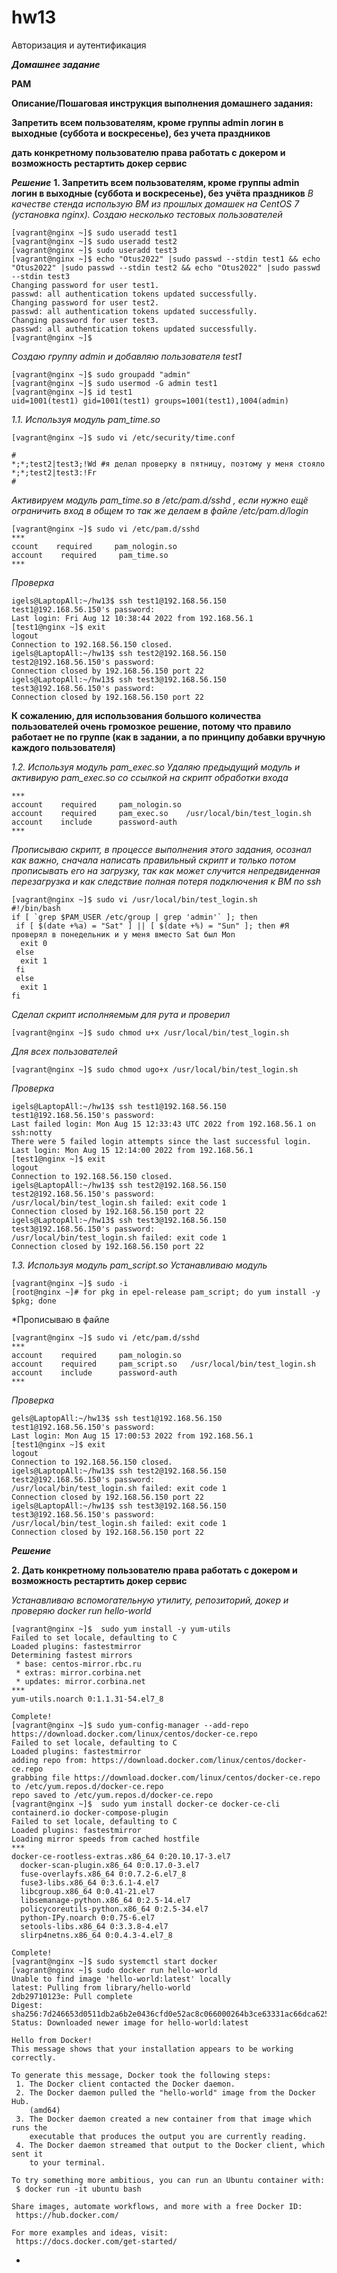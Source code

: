 # hw13
Авторизация и аутентификация

***Домашнее задание***

**PAM**

**Описание/Пошаговая инструкция выполнения домашнего задания:**

**Запретить всем пользователям, кроме группы admin логин в выходные (суббота и воскресенье), без учета праздников**

**дать конкретному пользователю права работать с докером и возможность рестартить докер сервис**

***Решение***
**1. Запретить всем пользователям, кроме группы admin логин в выходные (суббота и воскресенье), без учёта праздников**
*В качестве стенда использую ВМ из прошлых домашек на CentOS 7 (установка nginx).*
*Создаю несколько тестовых пользователей*
```
[vagrant@nginx ~]$ sudo useradd test1
[vagrant@nginx ~]$ sudo useradd test2
[vagrant@nginx ~]$ sudo useradd test3
[vagrant@nginx ~]$ echo "Otus2022" |sudo passwd --stdin test1 && echo "Otus2022" |sudo passwd --stdin test2 && echo "Otus2022" |sudo passwd --stdin test3   
Changing password for user test1.
passwd: all authentication tokens updated successfully.
Changing password for user test2.
passwd: all authentication tokens updated successfully.
Changing password for user test3.
passwd: all authentication tokens updated successfully.
[vagrant@nginx ~]$ 
```
*Создаю группу admin и добавляю пользователя test1*
```
[vagrant@nginx ~]$ sudo groupadd "admin"
[vagrant@nginx ~]$ sudo usermod -G admin test1
[vagrant@nginx ~]$ id test1
uid=1001(test1) gid=1001(test1) groups=1001(test1),1004(admin)
```
*1.1. Используя модуль pam_time.so*
```
[vagrant@nginx ~]$ sudo vi /etc/security/time.conf
```
```
#
*;*;test2|test3;!Wd #я делал проверку в пятницу, поэтому у меня стояло *;*;test2|test3:!Fr
#
```
*Активируем модуль pam_time.so в /etc/pam.d/sshd , если нужно ещё ограничить вход в общем то так же делаем в файле /etc/pam.d/login*
```
[vagrant@nginx ~]$ sudo vi /etc/pam.d/sshd 
***
ccount    required     pam_nologin.so
account    required     pam_time.so
***
```
*Проверка*
```
igels@LaptopAll:~/hw13$ ssh test1@192.168.56.150
test1@192.168.56.150's password: 
Last login: Fri Aug 12 10:38:44 2022 from 192.168.56.1
[test1@nginx ~]$ exit
logout
Connection to 192.168.56.150 closed.
igels@LaptopAll:~/hw13$ ssh test2@192.168.56.150
test2@192.168.56.150's password: 
Connection closed by 192.168.56.150 port 22
igels@LaptopAll:~/hw13$ ssh test3@192.168.56.150
test3@192.168.56.150's password: 
Connection closed by 192.168.56.150 port 22
```
**К сожалению, для использования большого количества пользователей очень громозкое решение, потому что правило работает не по группе (как в задании, а по принципу добавки вручную каждого пользователя)**

*1.2. Используя модуль pam_exec.so*
*Удаляю предыдущий модуль и активирую pam_exec.so со ссылкой на скрипт обработки входа*
```
***
account    required     pam_nologin.so
account    required     pam_exec.so    /usr/local/bin/test_login.sh
account    include      password-auth
***
```
*Прописываю скрипт, в процессе выполнения этого задания, осознал как важно, сначала написать правильный скрипт и только потом прописывать его на загрузку, так как может случится непредвиденная перезагрузка и как следствие полная потеря подключения к ВМ по ssh*
```
[vagrant@nginx ~]$ sudo vi /usr/local/bin/test_login.sh
#!/bin/bash
if [ `grep $PAM_USER /etc/group | grep 'admin'` ]; then
 if [ $(date +%a) = "Sat" ] || [ $(date +%) = "Sun" ]; then #Я проверял в понедельник и у меня вместо Sat был Mon
  exit 0
 else
  exit 1
 fi
 else
  exit 1
fi
```
*Сделал скрипт исполняемым для рута и проверил*
```
[vagrant@nginx ~]$ sudo chmod u+x /usr/local/bin/test_login.sh
```
*Для всех пользователей*
```
[vagrant@nginx ~]$ sudo chmod ugo+x /usr/local/bin/test_login.sh
```
*Проверка*
```
igels@LaptopAll:~/hw13$ ssh test1@192.168.56.150
test1@192.168.56.150's password: 
Last failed login: Mon Aug 15 12:33:43 UTC 2022 from 192.168.56.1 on ssh:notty
There were 5 failed login attempts since the last successful login.
Last login: Mon Aug 15 12:14:00 2022 from 192.168.56.1
[test1@nginx ~]$ exit
logout
Connection to 192.168.56.150 closed.
igels@LaptopAll:~/hw13$ ssh test2@192.168.56.150
test2@192.168.56.150's password: 
/usr/local/bin/test_login.sh failed: exit code 1
Connection closed by 192.168.56.150 port 22
igels@LaptopAll:~/hw13$ ssh test3@192.168.56.150
test3@192.168.56.150's password: 
/usr/local/bin/test_login.sh failed: exit code 1
Connection closed by 192.168.56.150 port 22
```
*1.3. Используя модуль pam_script.so*
*Устанавливаю модуль*
```
[vagrant@nginx ~]$ sudo -i
[root@nginx ~]# for pkg in epel-release pam_script; do yum install -y $pkg; done
```
*Прописываю в файле 
```
[vagrant@nginx ~]$ sudo vi /etc/pam.d/sshd 
***
account    required     pam_nologin.so
account    required     pam_script.so   /usr/local/bin/test_login.sh
account    include      password-auth
***
```
*Проверка*
```
gels@LaptopAll:~/hw13$ ssh test1@192.168.56.150
test1@192.168.56.150's password: 
Last login: Mon Aug 15 17:00:53 2022 from 192.168.56.1
[test1@nginx ~]$ exit
logout
Connection to 192.168.56.150 closed.
igels@LaptopAll:~/hw13$ ssh test2@192.168.56.150
test2@192.168.56.150's password: 
/usr/local/bin/test_login.sh failed: exit code 1
Connection closed by 192.168.56.150 port 22
igels@LaptopAll:~/hw13$ ssh test3@192.168.56.150
test3@192.168.56.150's password: 
/usr/local/bin/test_login.sh failed: exit code 1
Connection closed by 192.168.56.150 port 22
```

***Решение***

**2. Дать конкретному пользователю права работать с докером и возможность рестартить докер сервис**

*Устанавливаю вспомогательную утилиту, репозиторий, докер и проверяю docker run hello-world*
```
[vagrant@nginx ~]$  sudo yum install -y yum-utils
Failed to set locale, defaulting to C
Loaded plugins: fastestmirror
Determining fastest mirrors
 * base: centos-mirror.rbc.ru
 * extras: mirror.corbina.net
 * updates: mirror.corbina.net
***
yum-utils.noarch 0:1.1.31-54.el7_8                                            

Complete!
[vagrant@nginx ~]$ sudo yum-config-manager --add-repo https://download.docker.com/linux/centos/docker-ce.repo
Failed to set locale, defaulting to C
Loaded plugins: fastestmirror
adding repo from: https://download.docker.com/linux/centos/docker-ce.repo
grabbing file https://download.docker.com/linux/centos/docker-ce.repo to /etc/yum.repos.d/docker-ce.repo
repo saved to /etc/yum.repos.d/docker-ce.repo
[vagrant@nginx ~]$  sudo yum install docker-ce docker-ce-cli containerd.io docker-compose-plugin
Failed to set locale, defaulting to C
Loaded plugins: fastestmirror
Loading mirror speeds from cached hostfile
***
docker-ce-rootless-extras.x86_64 0:20.10.17-3.el7                             
  docker-scan-plugin.x86_64 0:0.17.0-3.el7                                      
  fuse-overlayfs.x86_64 0:0.7.2-6.el7_8                                         
  fuse3-libs.x86_64 0:3.6.1-4.el7                                               
  libcgroup.x86_64 0:0.41-21.el7                                                
  libsemanage-python.x86_64 0:2.5-14.el7                                        
  policycoreutils-python.x86_64 0:2.5-34.el7                                    
  python-IPy.noarch 0:0.75-6.el7                                                
  setools-libs.x86_64 0:3.3.8-4.el7                                             
  slirp4netns.x86_64 0:0.4.3-4.el7_8                                            

Complete!
[vagrant@nginx ~]$ sudo systemctl start docker                  
[vagrant@nginx ~]$ sudo docker run hello-world
Unable to find image 'hello-world:latest' locally
latest: Pulling from library/hello-world
2db29710123e: Pull complete 
Digest: sha256:7d246653d0511db2a6b2e0436cfd0e52ac8c066000264b3ce63331ac66dca625
Status: Downloaded newer image for hello-world:latest

Hello from Docker!
This message shows that your installation appears to be working correctly.

To generate this message, Docker took the following steps:
 1. The Docker client contacted the Docker daemon.
 2. The Docker daemon pulled the "hello-world" image from the Docker Hub.
    (amd64)
 3. The Docker daemon created a new container from that image which runs the
    executable that produces the output you are currently reading.
 4. The Docker daemon streamed that output to the Docker client, which sent it
    to your terminal.

To try something more ambitious, you can run an Ubuntu container with:
 $ docker run -it ubuntu bash

Share images, automate workflows, and more with a free Docker ID:
 https://hub.docker.com/

For more examples and ideas, visit:
 https://docs.docker.com/get-started/

```

*
